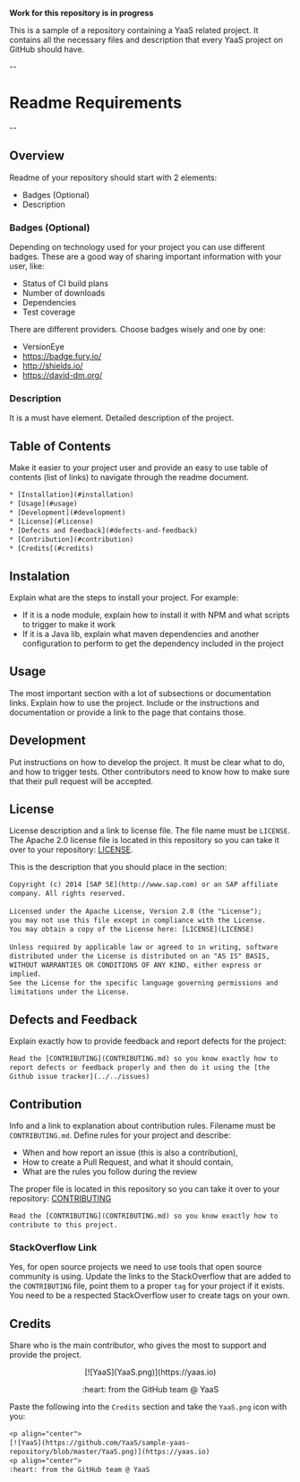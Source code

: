 **Work for this repository is in progress**

This is a sample of a repository containing a YaaS related project. It contains all the necessary files and description that every YaaS project on GitHub should have.

--
# Readme Requirements
--

## Overview

Readme of your repository should start with 2 elements:
- Badges (Optional)
- Description

### Badges (Optional)

Depending on technology used for your project you can use different badges. These are a good way of sharing important information with your user, like:
- Status of CI build plans
- Number of downloads
- Dependencies
- Test coverage

There are different providers. Choose badges wisely and one by one:
- VersionEye
- https://badge.fury.io/
- http://shields.io/
- https://david-dm.org/

### Description

It is a must have element. Detailed description of the project.

## Table of Contents

Make it easier to your project user and provide an easy to use table of contents (list of links) to navigate through the readme document.

```
* [Installation](#installation)
* [Usage](#usage)
* [Development](#development)
* [License](#license)
* [Defects and Feedback](#defects-and-feedback)
* [Contribution](#contribution)
* [Credits[(#credits)
```
## Instalation

Explain what are the steps to install your project. For example:
* If it is a node module, explain how to install it with NPM and what scripts to trigger to make it work
* If it is a Java lib, explain what maven dependencies and another configuration to perform to get the dependency included in the project

## Usage

The most important section with a lot of subsections or documentation links.
Explain how to use the project. Include or the instructions and documentation or provide a link to the page that contains those.

## Development

Put instructions on how to develop the project. It must be clear what to do, and how to trigger tests. Other contributors need to know how to make sure that their pull request will be accepted.

## License

License description and a link to license file. The file name must be `LICENSE`. The Apache 2.0 license file is located in this repository so you can take it over to your repository: [LICENSE](LICENSE).

This is the description that you should place in the section:
```
Copyright (c) 2014 [SAP SE](http://www.sap.com) or an SAP affiliate company. All rights reserved.

Licensed under the Apache License, Version 2.0 (the "License");
you may not use this file except in compliance with the License.
You may obtain a copy of the License here: [LICENSE](LICENSE)

Unless required by applicable law or agreed to in writing, software
distributed under the License is distributed on an "AS IS" BASIS,
WITHOUT WARRANTIES OR CONDITIONS OF ANY KIND, either express or implied.
See the License for the specific language governing permissions and
limitations under the License.
```
## Defects and Feedback

Explain exactly how to provide feedback and report defects for the project:
```
Read the [CONTRIBUTING](CONTRIBUTING.md) so you know exactly how to report defects or feedback properly and then do it using the [the Github issue tracker](../../issues)
```

## Contribution

Info and a link to explanation about contribution rules. Filename must be `CONTRIBUTING.md`. Define rules for your project and describe:
- When and how report an issue (this is also a contribution),
- How to create a Pull Request, and what it should contain,
- What are the rules you follow during the review

The proper file is located in this repository so you can take it over to your repository: [CONTRIBUTING](CONTRIBUTING.md)

```
Read the [CONTRIBUTING](CONTRIBUTING.md) so you know exactly how to contribute to this project.
```

### StackOverflow Link

Yes, for open source projects we need to use tools that open source community is using.
Update the links to the StackOverflow that are added to the `CONTRIBUTING` file, point them to a proper `tag` for your project if it exists. You need to be a respected StackOverflow user to create tags on your own.

## Credits

Share who is the main contributor, who gives the most to support and provide the project.

<p align="center">
[![YaaS](YaaS.png)](https://yaas.io)
<p align="center">
:heart: from the GitHub team @ YaaS

Paste the following into the `Credits` section and take the `YaaS.png` icon with you:

```
<p align="center">
[![YaaS](https://github.com/YaaS/sample-yaas-repository/blob/master/YaaS.png)](https://yaas.io)
<p align="center">
:heart: from the GitHub team @ YaaS
```
